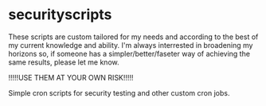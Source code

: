 securityscripts
===============

These scripts are custom tailored for my needs and according to the best of my current knowledge and ability.
I'm always interrested in broadening my horizons so, if someone has a simpler/better/faseter way of achieving the same results, please let me know.



!!!!!USE THEM AT YOUR OWN RISK!!!!!

Simple cron scripts for security testing and other custom cron jobs.
